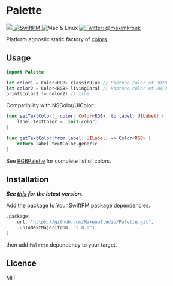 # Palette

<p>    
  <a href="https://swift.org">
        <img src="https://img.shields.io/badge/Swift-5.1-red.svg?logo=swift" />
    </a>
    <a href="https://swift.org/package-manager">
        <img src="https://img.shields.io/badge/SwiftPM-Compatible-brightgreen.svg?style=flat" alt="SwiftPM" />
    </a>
    <img src="https://img.shields.io/badge/Platforms-Mac & Linux-green.svg?style=flat" alt="Mac & Linux" />
    <a href="https://twitter.com/maximkrouk">
        <img src="https://img.shields.io/badge/twitter-@maximkrouk-blue.svg?logo=twitter&style=social" alt="Twitter: @maximkrouk"/>
    </a>
</p>

Platform agnostic static factory of [colors](https://github.com/MakeupStudio/GenericColor).

## Usage

```swift
import Palette
```

```swift
let color1 = Color<RGB>.classicBlue // Pantone color of 2020
let color2 = Color<RGB>.livingCoral // Pantone color of 2019
print(color1 != color2) // true
```

Compatibility with NSColor/UIColor:

```swift
func setTextColor(_ color: Color<RGB>, to label: UILabel) {
    label.textColor = .init(color)
}

func getTextColor(from label: UILabel) -> Color<RGB> {
    return label.textColor.generic
}
```

See [RGBPalette](./Sources/Palette/RGBPalette.swift) for complete list of colors.

## Installation

**_See [this](https://github.com/MakeupStudio/Palette/tree/develop/4.0.0) for the latest version_**.

Add the package to Your SwiftPM package dependencies:

```swift
.package(
    url: "https://github.com/MakeupStudio/Palette.git", 
    .upToNextMajor(from: "3.0.0")
)
```

then add `Palette` dependency to your target.

## Licence

MIT
